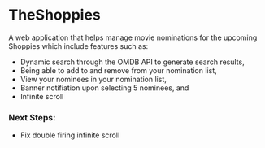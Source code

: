 # TheShoppies

A web application that helps manage movie nominations for the upcoming Shoppies which include features such as:

* Dynamic search through the OMDB API to generate search results,
* Being able to add to and remove from your nomination list,
* View your nominees in your nomination list,
* Banner notifiation upon selecting 5 nominees, and
* Infinite scroll

### Next Steps:
* Fix double firing infinite scroll
